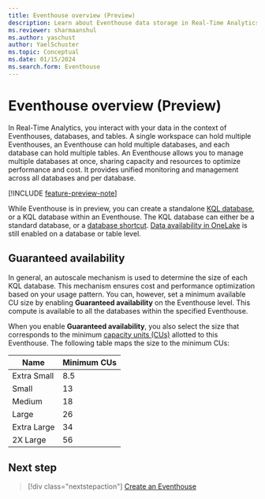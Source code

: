 ```yaml
---
title: Eventhouse overview (Preview)
description: Learn about Eventhouse data storage in Real-Time Analytics.
ms.reviewer: sharmaanshul
ms.author: yaschust
author: YaelSchuster
ms.topic: Conceptual
ms.date: 01/15/2024
ms.search.form: Eventhouse
---
```

# Eventhouse overview (Preview)

In Real-Time Analytics, you interact with your data in the context of Eventhouses, databases, and tables. A single workspace can hold multiple Eventhouses, an Eventhouse can hold multiple databases, and each database can hold multiple tables. An Eventhouse allows you to manage multiple databases at once, sharing capacity and resources to optimize performance and cost. It provides unified monitoring and management across all databases and per database.

[!INCLUDE [feature-preview-note](../includes/feature-preview-note.md)]

While Eventhouse is in preview, you can create a standalone [KQL database](create-database.md), or a KQL database within an Eventhouse. The KQL database can either be a standard database, or a [database shortcut](database-shortcut.md). [Data availability in OneLake](one-logical-copy.md) is still enabled on a database or table level.

## Guaranteed availability

In general, an autoscale mechanism is used to determine the size of each KQL database. This mechanism ensures cost and performance optimization based on your usage pattern. You can, however, set a minimum available CU size by enabling **Guaranteed availability** on the Eventhouse level. This compute is available to all the databases within the specified Eventhouse. 

When you enable **Guaranteed availability**, you also select the size that corresponds to the minimum [capacity units (CUs)](../admin/service-admin-portal-capacity-settings.md) allotted to this Eventhouse. The following table maps the size to the minimum CUs:

| Name        | Minimum CUs|
|-------------|------------|
| Extra Small | 8.5        |
| Small       | 13         |
| Medium      | 18         |
| Large       | 26         |
| Extra Large | 34         |
| 2X Large    | 56         |


## Next step

> [!div class="nextstepaction"]
> [Create an Eventhouse](create-eventhouse.md)
